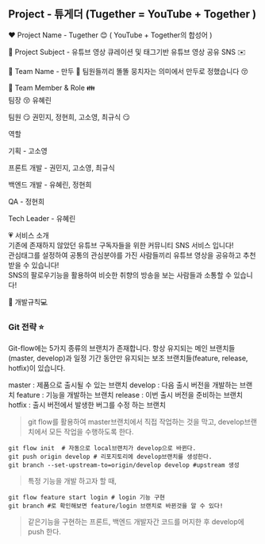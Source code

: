 ## Project  - 튜게더 (Tugether = YouTube + Together )

:heart: Project Name - Tugether :blush: ( YouTube + Together의 합성어 )

:yellow_heart: Project Subject - 유튜브 영상 큐레이션 및 태그기반 유튜브 영상 공유 SNS :envelope:

:green_heart: Team Name - 만두 :tongue:
팀원들끼리 똘똘 뭉치자는 의미에서 만두로 정했습니다 😚

:blue_heart: Team Member & Role 👪 <br/>
팀장 😚	유혜린

팀원 😏	권민지, 정현희, 고소영, 최규식	😏

역할

기획 - 고소영

프론트 개발 - 권민지, 고소영, 최규식

백엔드 개발 - 유혜린, 정현희

QA - 정현희

Tech Leader - 유혜린

:heartpulse: 서비스 소개 <br/>
기존에 존재하지 않았던 유튜브 구독자들을 위한 커뮤니티 SNS 서비스 입니다! <br/>
관심태그를 설정하여 공통의 관심분야를 가진 사람들끼리 유튜브 영상을 공유하고 추천받을 수 있습니다! <br/>
SNS의 팔로우기능을 활용하여 비슷한 취향의 방송을 보는 사람들과 소통할 수 있습니다! <br/>



:purple_heart: 개발규칙💻

### Git 전략 :star:

Git-flow에는 5가지 종류의 브랜치가 존재합니다. 
항상 유지되는 메인 브랜치들(master, develop)과 일정 기간 동안만 유지되는 보조 브랜치들(feature, release, hotfix)이 있습니다.

master : 제품으로 출시될 수 있는 브랜치
develop : 다음 출시 버전을 개발하는 브랜치
feature : 기능을 개발하는 브랜치
release : 이번 출시 버전을 준비하는 브랜치
hotfix : 출시 버전에서 발생한 버그를 수정 하는 브랜치



> git flow를 활용하여 master브랜치에서 직접 작업하는 것을 막고, develop브랜치에서 모든 작업을 수행하도록 한다.

```shell
git flow init  # 자동으로 local브랜치가 develop으로 바뀐다.
git push origin develop # 리포지토리에 develop브랜치를 생성한다.
git branch --set-upstream-to=origin/develop develop #upstream 생성
```



> 특정 기능을 개발 하고자 할 때,

```shell
git flow feature start login # login 기능 구현
git branch #로 확인해보면 feature/login 브랜치로 바뀐것을 알 수 있다!
```



> 같은기능을 구현하는 프론트, 백엔드 개발자간 코드를 머지한 후  develop에 push 한다.


